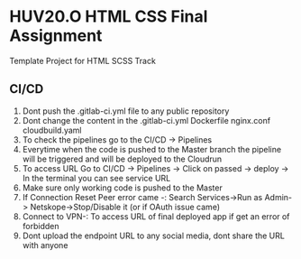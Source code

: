 # HUV20.O HTML CSS Final Assignment

Template Project for HTML SCSS Track


## CI/CD 
1. Dont push the .gitlab-ci.yml file to any public repository
2. Dont change the content in the .gitlab-ci.yml Dockerfile nginx.conf cloudbuild.yaml
3. To check the pipelines go to the CI/CD -> Pipelines
4. Everytime when the code is pushed to the Master branch the pipeline will be triggered and will be deployed to the Cloudrun
5. To access URL Go to CI/CD -> Pipelines -> Click on passed -> deploy -> In the terminal you can see service URL
6. Make sure only working code is pushed to the Master 
7. If Connection Reset Peer error came -: Search Services->Run as Admin-> Netskope->Stop/Disable it (or if OAuth issue came) 
8. Connect to VPN-: To access URL of final deployed app if get an error of forbidden 
9. Dont upload the endpoint URL to any social media, dont share the URL with anyone
